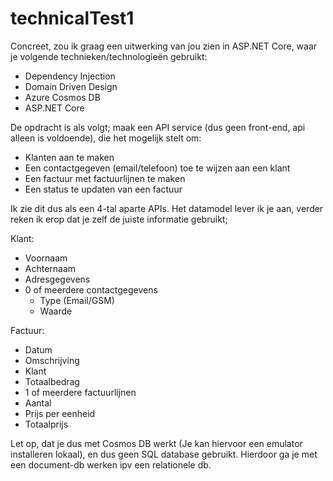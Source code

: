 # technicalTest1

Concreet, zou ik graag een uitwerking van jou zien in ASP.NET Core, waar je volgende technieken/technologieën gebruikt:

- Dependency Injection 
- Domain Driven Design
- Azure Cosmos DB
- ASP.NET Core 

De opdracht is als volgt; maak een API service (dus geen front-end, api alleen is voldoende), die het mogelijk stelt om:
- Klanten aan te maken
- Een contactgegeven (email/telefoon) toe te wijzen aan een klant
- Een factuur met factuurlijnen te maken
- Een status te updaten van een factuur

Ik zie dit dus als een 4-tal aparte APIs. Het datamodel lever ik je aan, verder reken ik erop dat je zelf de juiste informatie gebruikt;

Klant:
- Voornaam
- Achternaam
- Adresgegevens
- 0 of meerdere contactgegevens
  - Type (Email/GSM)
  - Waarde

Factuur:
- Datum 
- Omschrijving
- Klant
- Totaalbedrag
- 1 of meerdere factuurlijnen
- Aantal
- Prijs per eenheid
- Totaalprijs
 
 Let op, dat je dus met Cosmos DB werkt (Je kan hiervoor een emulator installeren lokaal), en dus geen SQL database gebruikt. Hierdoor ga je met een document-db werken ipv een relationele db. 

